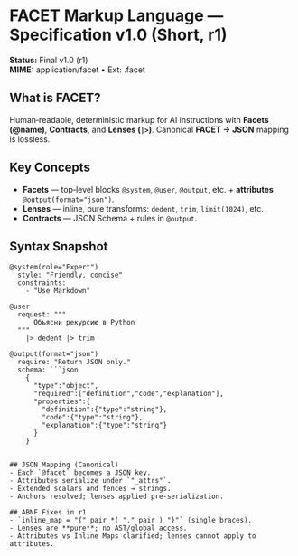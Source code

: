 # FACET Markup Language — Specification v1.0 (Short, r1)

**Status:** Final v1.0 (r1)  
**MIME:** application/facet • Ext: .facet

## What is FACET?
Human‑readable, deterministic markup for AI instructions with **Facets (@name)**, **Contracts**, and **Lenses (`|>`)**. Canonical **FACET → JSON** mapping is lossless.

## Key Concepts
- **Facets** — top‑level blocks `@system`, `@user`, `@output`, etc. + **attributes** `@output(format="json")`.  
- **Lenses** — inline, pure transforms: `dedent`, `trim`, `limit(1024)`, etc.  
- **Contracts** — JSON Schema + rules in `@output`.

## Syntax Snapshot
```facet
@system(role="Expert")
  style: "Friendly, concise"
  constraints:
    - "Use Markdown"

@user
  request: """
      Объясни рекурсию в Python
  """
    |> dedent |> trim

@output(format="json")
  require: "Return JSON only."
  schema: ```json
    {
      "type":"object",
      "required":["definition","code","explanation"],
      "properties":{
        "definition":{"type":"string"},
        "code":{"type":"string"},
        "explanation":{"type":"string"}
      }
    }
  ```
```

## JSON Mapping (Canonical)
- Each `@facet` becomes a JSON key.  
- Attributes serialize under `"_attrs"`.  
- Extended scalars and fences → strings.  
- Anchors resolved; lenses applied pre‑serialization.

## ABNF Fixes in r1
- `inline_map = "{" pair *( "," pair ) "}"` (single braces).  
- Lenses are **pure**; no AST/global access.  
- Attributes vs Inline Maps clarified; lenses cannot apply to attributes.
